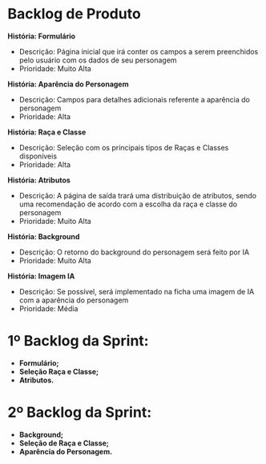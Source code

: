 # Backlog de Produto


 **História: Formulário**
- Descrição: Página inicial que irá conter os campos a serem preenchidos pelo usuário com os dados de seu personagem
- Prioridade: Muito Alta

**História: Aparência do Personagem**
- Descrição: Campos para detalhes adicionais referente a aparência do personagem
- Prioridade: Alta

**História: Raça e Classe**
- Descrição: Seleção com os principais tipos de Raças e Classes disponíveis
- Prioridade: Alta

**História: Atributos**
- Descrição: A página de saída trará uma distribuição de atributos, sendo uma recomendação de acordo com a escolha da raça e classe do personagem
- Prioridade: Muito Alta

**História: Background**
- Descrição: O retorno do background do personagem será feito por IA
- Prioridade: Muito Alta

**História: Imagem IA**
- Descrição: Se possível, será implementado na ficha uma imagem de IA com a aparência do personagem
- Prioridade: Média


# 1º Backlog da Sprint:

- **Formulário;**
- **Seleção Raça e Classe;**
- **Atributos.**

# 2º Backlog da Sprint:

- **Background;**
- **Seleção de Raça e Classe;**
- **Aparência do Personagem.**
